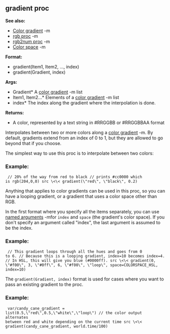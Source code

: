 ## gradient proc
**See also:**
*   [Color gradient](/ref/%7Bnotes%7D/color-gradient.md) -m
*   [rgb proc](/ref/proc/rgb.md) -m
*   [rgb2num proc](/ref/proc/rgb2num.md) -m
*   [Color space](/ref/%7B%7Bappendix%7D%7D/color-space.md) -m
<!-- -->
**Format:**
*   gradient(Item1, Item2, \..., index)
*   gradient(Gradient, index)
<!-- -->
**Args:**
*   Gradient* A [color gradient](/ref/%7Bnotes%7D/color-gradient.md) -m list
*   Item1, Item2\...* Elements of a [color
    gradient](/ref/%7Bnotes%7D/color-gradient.md) -m list
*   index* The index along the gradient where the interpolation is done.
<!-- -->
**Returns:**
*   A color, represented by a text string in #RRGGBB or #RRGGBBAA format


Interpolates between two or more colors along a [color
gradient](/ref/%7Bnotes%7D/color-gradient.md) -m. By default, gradients extend
from an index of 0 to 1, but they are allowed to go beyond that if you
choose. 

The simplest way to use this proc is to interpolate
between two colors:
### Example:

```
 // 20% of the way from red to black // prints #cc0000 which
is rgb(204,0,0) src \<\< gradient(\"red\", \"black\", 0.2) 
```



Anything that applies to color gradients can be used in this
proc, so you can have a looping gradient, or a gradient that uses a
color space other than RGB. 

In the first format where you
specify all the items separately, you can use [named
arguments](/ref/proc/arguments/named.md) -mfor `index` and `space` (the
gradient\'s color space). If you don\'t specify an argument called
\"index\", the last argument is assumed to be the index.
### Example:

```
 // This gradient loops through all the hues and goes from 0
to 6. // Because this is a looping gradient, index=10 becomes index=4.
// In HSL, this will give you blue (#0000ff). src \<\< gradient(0,
\"#f00\", 3, \"#0ff\", 6, \"#f00\", \"loop\", space=COLORSPACE_HSL,
index=10) 
```
 

The `gradient(Gradient, index)` format is
used for cases where you want to pass an existing gradient to the proc.
### Example:

```
 var/candy_cane_gradient =
list(0.5,\"red\",0.5,\"white\",\"loop\") // the color output alternates
between red and white depending on the current time src \<\<
gradient(candy_cane_gradient, world.time/100) 
```
